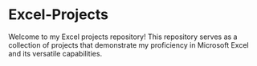 # Excel-Projects
Welcome to my Excel projects repository! This repository serves as a collection of projects that demonstrate my proficiency in Microsoft Excel and its versatile capabilities.
